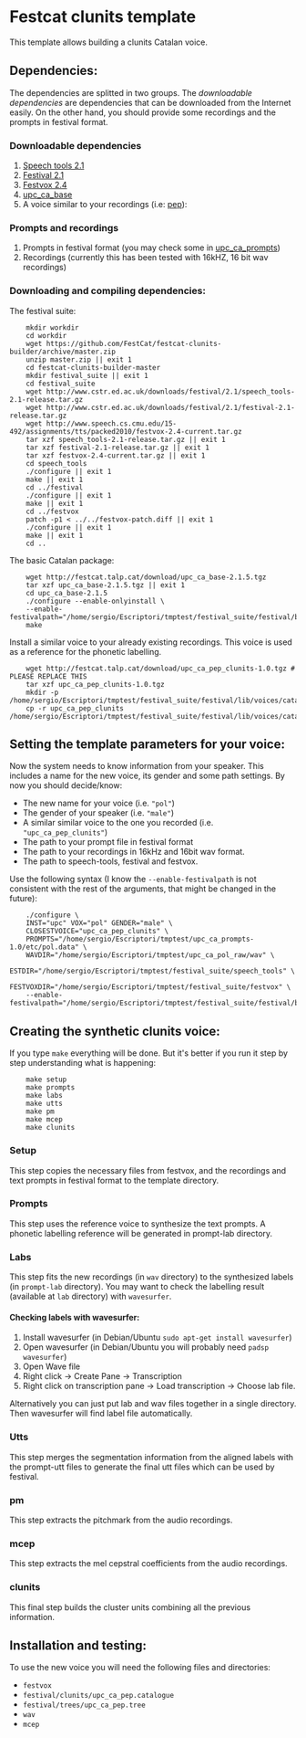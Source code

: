 # Festcat clunits template

This template allows building a clunits Catalan voice.

## Dependencies:

The dependencies are splitted in two groups. The *downloadable dependencies*
are dependencies that can be downloaded from the Internet easily. On the other
hand, you should provide some recordings and the prompts in festival format.

### Downloadable dependencies

1. [Speech tools 2.1](http://www.cstr.ed.ac.uk/downloads/festival/2.1/speech_tools-2.1-release.tar.gz)
2. [Festival 2.1](http://www.cstr.ed.ac.uk/downloads/festival/2.1/festival-2.1-release.tar.gz)
3. [Festvox 2.4](http://www.speech.cs.cmu.edu/15-492/assignments/tts/packed2010/festvox-2.4-current.tar.gz)
4. [upc_ca_base](http://festcat.talp.cat/download/upc_ca_base-2.1.5.tgz)
5. A voice similar to your recordings (i.e: [pep](http://festcat.talp.cat/download/upc_ca_pep_clunits-1.0.tgz)):

### Prompts and recordings

1. Prompts in festival format (you may check some 
   in [upc_ca_prompts](http://festcat.talp.cat/download/data/upc_ca_prompts-1.0.tar.bz2))
2. Recordings (currently this has been tested with 16kHZ, 16 bit wav recordings)


### Downloading and compiling dependencies:

The festival suite:

        mkdir workdir
        cd workdir
        wget https://github.com/FestCat/festcat-clunits-builder/archive/master.zip
        unzip master.zip || exit 1
        cd festcat-clunits-builder-master
        mkdir festival_suite || exit 1
        cd festival_suite
        wget http://www.cstr.ed.ac.uk/downloads/festival/2.1/speech_tools-2.1-release.tar.gz
        wget http://www.cstr.ed.ac.uk/downloads/festival/2.1/festival-2.1-release.tar.gz
        wget http://www.speech.cs.cmu.edu/15-492/assignments/tts/packed2010/festvox-2.4-current.tar.gz
        tar xzf speech_tools-2.1-release.tar.gz || exit 1
        tar xzf festival-2.1-release.tar.gz || exit 1
        tar xzf festvox-2.4-current.tar.gz || exit 1
        cd speech_tools
        ./configure || exit 1
        make || exit 1
        cd ../festival
        ./configure || exit 1
        make || exit 1
        cd ../festvox
        patch -p1 < ../../festvox-patch.diff || exit 1
        ./configure || exit 1
        make || exit 1
        cd ..

The basic Catalan package:

        wget http://festcat.talp.cat/download/upc_ca_base-2.1.5.tgz
        tar xzf upc_ca_base-2.1.5.tgz || exit 1
        cd upc_ca_base-2.1.5
        ./configure --enable-onlyinstall \
        --enable-festivalpath="/home/sergio/Escriptori/tmptest/festival_suite/festival/bin" 
        make

Install a similar voice to your already existing recordings. This voice is used as a reference
for the phonetic labelling.

        wget http://festcat.talp.cat/download/upc_ca_pep_clunits-1.0.tgz # PLEASE REPLACE THIS
        tar xzf upc_ca_pep_clunits-1.0.tgz
        mkdir -p /home/sergio/Escriptori/tmptest/festival_suite/festival/lib/voices/catalan
        cp -r upc_ca_pep_clunits /home/sergio/Escriptori/tmptest/festival_suite/festival/lib/voices/catalan/

## Setting the template parameters for your voice:

Now the system needs to know information from your speaker. 
This includes a name for the new voice, its gender and some path settings.
By now you should decide/know:

  - The new name for your voice (i.e. `"pol"`)
  - The gender of your speaker (i.e. `"male"`)
  - A similar similar voice to the one you recorded (i.e. `"upc_ca_pep_clunits"`)
  - The path to your prompt file in festival format
  - The path to your recordings in 16kHz and 16bit wav format.
  - The path to speech-tools, festival and festvox.

Use the following syntax (I know the `--enable-festivalpath` is not 
consistent with the rest of the arguments, that might be changed in the future):

        ./configure \
        INST="upc" VOX="pol" GENDER="male" \
        CLOSESTVOICE="upc_ca_pep_clunits" \
        PROMPTS="/home/sergio/Escriptori/tmptest/upc_ca_prompts-1.0/etc/pol.data" \
        WAVDIR="/home/sergio/Escriptori/tmptest/upc_ca_pol_raw/wav" \
        ESTDIR="/home/sergio/Escriptori/tmptest/festival_suite/speech_tools" \
        FESTVOXDIR="/home/sergio/Escriptori/tmptest/festival_suite/festvox" \
        --enable-festivalpath="/home/sergio/Escriptori/tmptest/festival_suite/festival/bin"

## Creating the synthetic clunits voice:

If you type `make` everything will be done. But it's better if you run it 
step by step understanding what is happening:

        make setup 
        make prompts
        make labs
        make utts
        make pm
        make mcep
        make clunits

### Setup

This step copies the necessary files from festvox, and the recordings 
and text prompts in festival format to the template directory.

### Prompts

This step uses the reference voice to synthesize the text prompts.
A phonetic labelling reference will be generated in prompt-lab directory.

### Labs

This step fits the new recordings (in `wav` directory) to the synthesized 
labels (in `prompt-lab` directory).
You may want to check the labelling result (available at `lab` directory) 
with `wavesurfer`.

#### Checking labels with wavesurfer:

1. Install wavesurfer (in Debian/Ubuntu `sudo apt-get install wavesurfer`)
2. Open wavesurfer (in Debian/Ubuntu you will probably need `padsp wavesurfer`)
3. Open Wave file
4. Right click -> Create Pane -> Transcription
5. Right click on transcription pane -> Load transcription -> Choose lab
file.

Alternatively you can just put lab and wav files together in a single
directory. Then wavesurfer will find label file automatically.

### Utts

This step merges the segmentation information from the aligned labels 
with the prompt-utt files to generate the final utt files which can be used
by festival.

### pm

This step extracts the pitchmark from the audio recordings.

### mcep

This step extracts the mel cepstral coefficients from the audio recordings.

### clunits

This final step builds the cluster units combining all the previous information.

## Installation and testing:

To use the new voice you will need the following files and directories:

  - `festvox`
  - `festival/clunits/upc_ca_pep.catalogue`
  - `festival/trees/upc_ca_pep.tree`
  - `wav`
  - `mcep`

